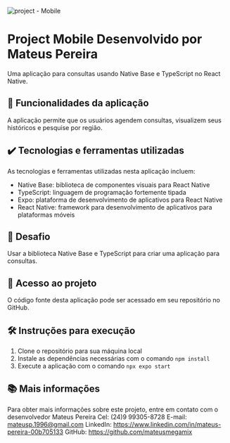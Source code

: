 ![project - Mobile](https://d585tldpucybw.cloudfront.net/sfimages/default-source/blogs/templates/reactt-light_870x220.png?sfvrsn=a6e1644b_3)

# Project Mobile Desenvolvido por Mateus Pereira

Uma aplicação para consultas usando Native Base e TypeScript no React Native.

## 🔨 Funcionalidades da aplicação

A aplicação permite que os usuários agendem consultas, visualizem seus históricos e pesquise por região.

## ✔️ Tecnologias e ferramentas utilizadas

As tecnologias e ferramentas utilizadas nesta aplicação incluem:

- Native Base: biblioteca de componentes visuais para React Native
- TypeScript: linguagem de programação fortemente tipada
- Expo: plataforma de desenvolvimento de aplicativos para React Native
- React Native: framework para desenvolvimento de aplicativos para plataformas móveis

## 🎯 Desafio

Usar a biblioteca Native Base e TypeScript para criar uma aplicação para consultas.

## 📁 Acesso ao projeto

O código fonte desta aplicação pode ser acessado em seu repositório no GitHub.

## 🛠️ Instruções para execução

1. Clone o repositório para sua máquina local
2. Instale as dependências necessárias com o comando
   `npm install`
3. Execute a aplicação com o comando
   `npx expo start`

## 📚 Mais informações

Para obter mais informações sobre este projeto, entre em contato com o desenvolvedor
Mateus Pereira
Cel: (24)9 99305-8728
E-mail: mateusp.1996@gmail.com
LinkedIn: https://www.linkedin.com/in/mateus-pereira-00b705133
GitHub: https://github.com/mateusmegamix
